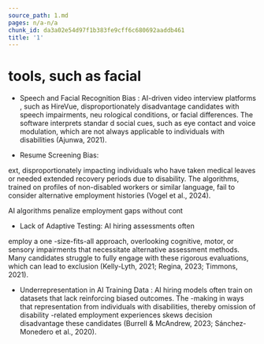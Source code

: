 ```yaml
---
source_path: 1.md
pages: n/a-n/a
chunk_id: da3a02e54d97f1b383fe9cff6c680692aaddb461
title: '1'
---
```

# tools, such as facial

- Speech and Facial Recognition Bias : AI-driven video interview platforms , such as HireVue, disproportionately disadvantage candidates with speech impairments, neu rological conditions, or facial differences. The software interprets standar d social cues, such as eye contact and voice modulation, which are not always applicable to individuals with disabilities (Ajunwa, 2021).

- Resume Screening Bias:

ext, disproportionately impacting individuals who have taken medical leaves or needed extended recovery periods due to disability. The algorithms, trained on profiles of non-disabled workers or similar language, fail to consider alternative employment histories (Vogel et al., 2024).

AI algorithms penalize employment gaps without cont

- Lack of Adaptive Testing: AI hiring assessments often

employ a one -size-fits-all approach, overlooking cognitive, motor, or sensory impairments that necessitate alternative assessment methods. Many candidates struggle to fully engage with these rigorous evaluations, which can lead to exclusion (Kelly-Lyth, 2021; Regina, 2023; Timmons, 2021).

- Underrepresentation in AI Training Data : AI hiring models often train on datasets that lack reinforcing biased outcomes. The -making in ways that representation from individuals with disabilities, thereby omission of disability -related employment experiences skews decision disadvantage these candidates (Burrell & McAndrew, 2023; Sánchez-Monedero et al., 2020).
